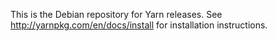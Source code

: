 This is the Debian repository for Yarn releases. See http://yarnpkg.com/en/docs/install for installation instructions.
